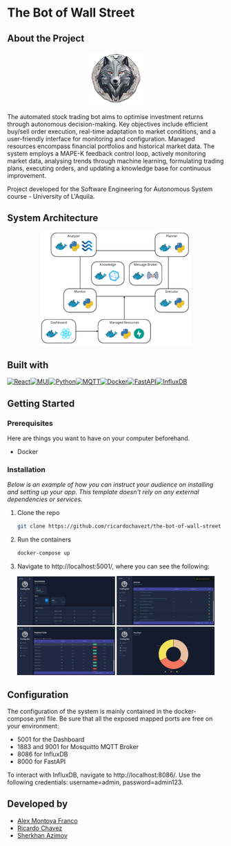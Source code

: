 # The Bot of Wall Street

## About the Project


<!-- [![Logo][logo]]() -->
<p align="center">
  <img src="images/logo.png" alt="logo" width="25%"/>
</p>

The automated stock trading bot aims to optimise investment returns through autonomous decision-making. Key objectives include efficient buy/sell order execution, real-time adaptation to market conditions, and a user-friendly interface for monitoring and configuration. Managed resources encompass financial portfolios and historical market data. The system employs a MAPE-K feedback control loop, actively monitoring market data, analysing trends through machine learning, formulating trading plans, executing orders, and updating a knowledge base for continuous improvement.

Project developed for the Software Engineering for Autonomous System course - University of L'Aquila.


## System Architecture

<p align="center">
  <img src="images/architecture.png" alt="logo" width="70%"/>
</p>

## Built with

[![React][React.js]][React-url][![MUI][MUI.com]][MUI-url][![Python][Python.org]][Python-url][![MQTT][MQTT.com]][MQTT-url][![Docker][Docker.com]][Docker-url][![FastAPI][FastAPI.com]][FastAPI-url][![InfluxDB][InfluxDB.com]][InfluxDB-url]

## Getting Started

### Prerequisites

Here are things you want to have on your computer beforehand.

* Docker

### Installation

_Below is an example of how you can instruct your audience on installing and setting up your app. This template doesn't rely on any external dependencies or services._

1. Clone the repo
   ```sh
   git clone https://github.com/ricardochavezt/the-bot-of-wall-street
   ```
2. Run the containers
   ```sh
   docker-compose up
   ```
3. Navigate to http://localhost:5001/, where you can see the following:

<p align="center">
  <img src="images/dashboard.png" alt="logo" width="45%"/>
  <img src="images/manage.png" alt="logo" width="45%"/>
  <img src="images/transactions.png" alt="logo" width="45%"/>
  <img src="images/portfolio.png" alt="logo" width="45%"/>
</p>


## Configuration

The configuration of the system is mainly contained in the docker-compose.yml file. Be sure that all the exposed mapped ports are free on your environment:

* 5001 for the Dashboard
* 1883 and 9001 for Mosquitto MQTT Broker
* 8086 for InfluxDB
* 8000 for FastAPI

To interact with InfluxDB, navigate to http://localhost:8086/. Use the following credentials: username=admin, password=admin123.

## Developed by
* [Alex Montoya Franco](https://github.com/montoruwalkr)
* [Ricardo Chavez](https://github.com/ricardochavezt)
* [Sherkhan Azimov](https://github.com/azimovs)

<!-- MARKDOWN LINKS & IMAGES -->
[React.js]: https://img.shields.io/badge/React-20232A?style=for-the-badge&logo=react&logoColor=61DAFB
[React-url]: https://reactjs.org/
[Python.org]: https://img.shields.io/badge/python-3670A0?style=for-the-badge&logo=python&logoColor=ffdd54
[Python-url]: https://www.python.org/
[MUI.com]: https://img.shields.io/badge/MUI-%230081CB.svg?style=for-the-badge&logo=mui&logoColor=white
[MUI-url]: https://mui.com/
[MQTT.com]: https://camo.githubusercontent.com/7032ff43ba978eff463cbbd12e4f747102e73b3cd71bc626171e1e0487099432/68747470733a2f2f696d672e736869656c64732e696f2f7374617469632f76313f7374796c653d666f722d7468652d6261646765266d6573736167653d4d51545426636f6c6f723d363630303636266c6f676f3d4d515454266c6f676f436f6c6f723d464646464646266c6162656c3d
[MQTT-url]: https://mqtt.org/
[Docker.com]: https://img.shields.io/badge/docker-%230db7ed.svg?style=for-the-badge&logo=docker&logoColor=white
[Docker-url]: https://www.docker.com/
[FastAPI.com]: https://img.shields.io/badge/FastAPI-005571?style=for-the-badge&logo=fastapi
[FastAPI-url]: https://fastapi.tiangolo.com/
[InfluxDB.com]: https://img.shields.io/badge/InfluxDB-22ADF6?style=for-the-badge&logo=InfluxDB&logoColor=white
[InfluxDB-url]: https://www.influxdata.com/